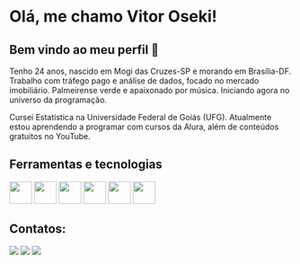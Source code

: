 # Olá, me chamo Vitor Oseki! 
## Bem vindo ao meu perfil 👋

Tenho 24 anos, nascido em Mogi das Cruzes-SP e morando em Brasília-DF. Trabalho com tráfego pago e análise de dados, focado no mercado imobiliário. Palmeirense verde e apaixonado por música. Iniciando agora no universo da programação.

Cursei Estatística na Universidade Federal de Goiás (UFG). Atualmente estou aprendendo a programar com cursos da Alura, além de conteúdos gratuitos no YouTube. 

## Ferramentas e tecnologias

<img loading="lazy" src="https://cdn.jsdelivr.net/gh/devicons/devicon/icons/java/java-original.svg" width="40" height="40"/> <img loading="lazy" src="https://cdn.jsdelivr.net/gh/devicons/devicon/icons/javascript/javascript-original.svg" width="40" height="40"/> <img loading="lazy" src="https://cdn.jsdelivr.net/gh/devicons/devicon/icons/python/python-original.svg" width="40" height="40"/> <img loading="lazy" src="https://cdn.jsdelivr.net/gh/devicons/devicon/icons/r/r-original.svg" width="40" height="40"/> <img loading="lazy" 
src="https://cdn.jsdelivr.net/gh/devicons/devicon/icons/google/google-original.svg" width="40" height="40"/> <img loading="lazy" 
src="https://cdn.jsdelivr.net/gh/devicons/devicon/icons/facebook/facebook-original.svg" width="40" height="40"/> 

## Contatos:

<div>
<a href="https://instagram.com/vitoroseki" target="_blank"><img loading="lazy" src="https://img.shields.io/badge/-Instagram-%23E4405F?style=for-the-badge&logo=instagram&logoColor=white" target="_blank"></a>
<a href = "mailto:vitoroseki@gmail.com"><img loading="lazy" src="https://img.shields.io/badge/Gmail-D14836?style=for-the-badge&logo=gmail&logoColor=white" target="_blank"></a>
<a href="https://www.linkedin.com/in/v%C3%ADtor-oseki-32b095177/" target="_blank"><img loading="lazy" src="https://img.shields.io/badge/-LinkedIn-%230077B5?style=for-the-badge&logo=linkedin&logoColor=white" target="_blank"></a>   
</div>


<!--
**VitorOseki/vitoroseki** is a ✨ _special_ ✨ repository because its `README.md` (this file) appears on your GitHub profile.

Here are some ideas to get you started:

- 🔭 I’m currently working on ...
- 🌱 I’m currently learning ...
- 👯 I’m looking to collaborate on ...
- 🤔 I’m looking for help with ...
- 💬 Ask me about ...
- 📫 How to reach me: ...
- 😄 Pronouns: ...
- ⚡ Fun fact: ...
-->
